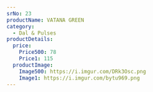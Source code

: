 ```yaml
---
srNo: 23
productName: VATANA GREEN
category:
  - Dal & Pulses
productDetails:
  price:
    Price500: 78
    Price1: 115
  productImage:
    Image500: https://i.imgur.com/DRk3Osc.png
    Image1: https://i.imgur.com/bytu969.png
---
```

